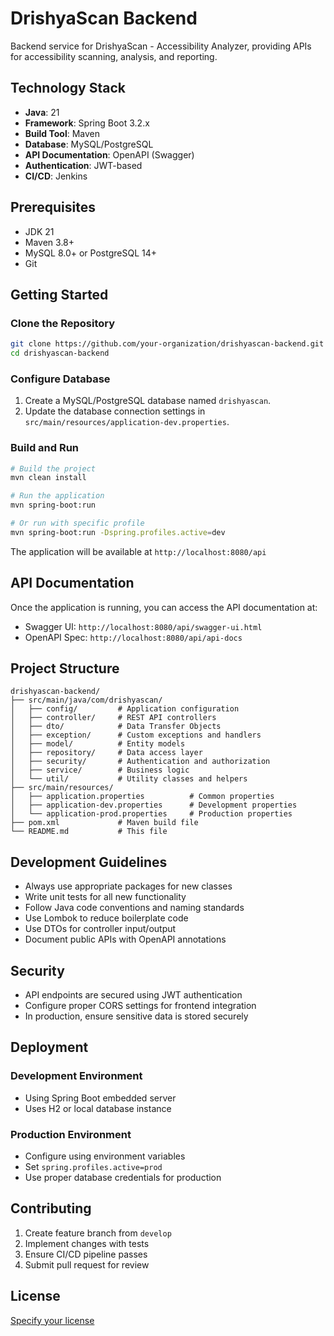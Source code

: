 # DrishyaScan Backend

Backend service for DrishyaScan - Accessibility Analyzer, providing APIs for accessibility scanning, analysis, and reporting.

## Technology Stack

- **Java**: 21
- **Framework**: Spring Boot 3.2.x
- **Build Tool**: Maven
- **Database**: MySQL/PostgreSQL
- **API Documentation**: OpenAPI (Swagger)
- **Authentication**: JWT-based
- **CI/CD**: Jenkins

## Prerequisites

- JDK 21
- Maven 3.8+
- MySQL 8.0+ or PostgreSQL 14+
- Git

## Getting Started

### Clone the Repository

```bash
git clone https://github.com/your-organization/drishyascan-backend.git
cd drishyascan-backend
```

### Configure Database

1. Create a MySQL/PostgreSQL database named `drishyascan`.
2. Update the database connection settings in `src/main/resources/application-dev.properties`.

### Build and Run

```bash
# Build the project
mvn clean install

# Run the application
mvn spring-boot:run

# Or run with specific profile
mvn spring-boot:run -Dspring.profiles.active=dev
```

The application will be available at `http://localhost:8080/api`

## API Documentation

Once the application is running, you can access the API documentation at:
- Swagger UI: `http://localhost:8080/api/swagger-ui.html`
- OpenAPI Spec: `http://localhost:8080/api/api-docs`

## Project Structure

```
drishyascan-backend/
├── src/main/java/com/drishyascan/
│   ├── config/         # Application configuration
│   ├── controller/     # REST API controllers
│   ├── dto/            # Data Transfer Objects
│   ├── exception/      # Custom exceptions and handlers
│   ├── model/          # Entity models
│   ├── repository/     # Data access layer
│   ├── security/       # Authentication and authorization
│   ├── service/        # Business logic
│   └── util/           # Utility classes and helpers
├── src/main/resources/
│   ├── application.properties          # Common properties
│   ├── application-dev.properties      # Development properties
│   └── application-prod.properties     # Production properties
├── pom.xml             # Maven build file
└── README.md           # This file
```

## Development Guidelines

- Always use appropriate packages for new classes
- Write unit tests for all new functionality
- Follow Java code conventions and naming standards
- Use Lombok to reduce boilerplate code
- Use DTOs for controller input/output
- Document public APIs with OpenAPI annotations

## Security

- API endpoints are secured using JWT authentication
- Configure proper CORS settings for frontend integration
- In production, ensure sensitive data is stored securely

## Deployment

### Development Environment
- Using Spring Boot embedded server
- Uses H2 or local database instance

### Production Environment
- Configure using environment variables
- Set `spring.profiles.active=prod`
- Use proper database credentials for production

## Contributing

1. Create feature branch from `develop`
2. Implement changes with tests
3. Ensure CI/CD pipeline passes
4. Submit pull request for review

## License

[Specify your license](https://choosealicense.com/)